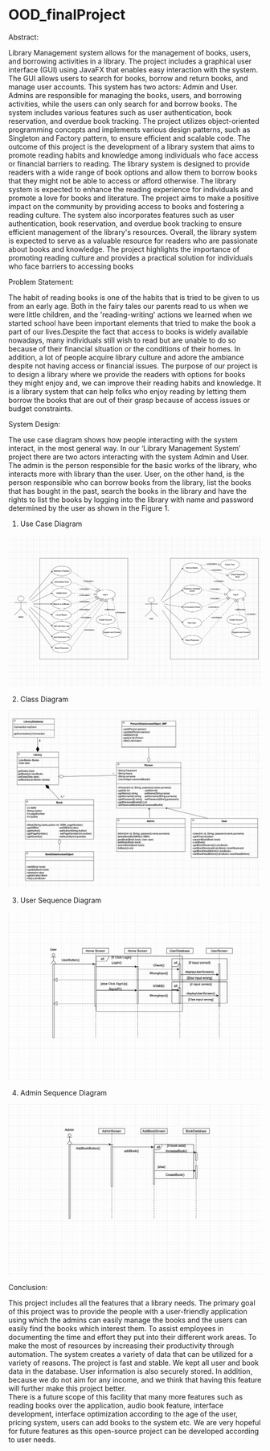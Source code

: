 # OOD_finalProject

Abstract: 

Library Management system allows for the management of books, users, and borrowing activities in a library. The project includes a graphical user interface (GUI) using JavaFX that enables easy interaction with the system. The GUI allows users to search for books, borrow and return books, and manage user accounts.
This system has two actors: Admin and User. Admins are responsible for managing the books, users, and borrowing activities, while the users can only search for and borrow books. The system includes various features such as user authentication, book reservation, and overdue book tracking. The project utilizes object-oriented programming concepts and implements various design patterns, such as Singleton and Factory pattern, to ensure efficient and scalable code.
The outcome of this project is the development of a library system that aims to promote reading habits and knowledge among individuals who face access or financial barriers to reading. The library system is designed to provide readers with a wide range of book options and allow them to borrow books that they might not be able to access or afford otherwise.
The library system is expected to enhance the reading experience for individuals and promote a love for books and literature. The project aims to make a positive impact on the community by providing access to books and fostering a reading culture. The system also incorporates features such as user authentication, book reservation, and overdue book tracking to ensure efficient management of the library's resources.
Overall, the library system is expected to serve as a valuable resource for readers who are passionate about books and knowledge. The project highlights the importance of promoting reading culture and provides a practical solution for individuals who face barriers to accessing books

Problem Statement:

The habit of reading books is one of the habits that is tried to be given to us from an early age. Both in the fairy tales our parents read to us when we were little children, and the 'reading-writing' 
actions we learned when we started school have been important elements that tried to make the book a part of our lives.Despite the fact that access to books is widely available 
nowadays, many individuals still wish to read but are unable to do so because of their financial situation or the conditions of their homes. In addition, a lot of people acquire library culture 
and adore the ambiance despite not having access or financial issues.
The purpose of our project is to design a library where we provide the readers with options for books they might enjoy and, we can improve their reading habits and knowledge. It is a library system that can help folks who enjoy reading by letting them borrow the books that are out of their grasp because of access issues or budget constraints.

System Design:

The use case diagram shows how people interacting with the system interact, in the most general way. In our ‘Library Management System’ project there are two actors interacting with the system Admin and User. The admin is the person responsible for the basic works of the library, who interacts more with library than the user. User, on the other hand, is the person responsible who can borrow books from the library, list the books that has bought in the past, search the books in the library and have the rights to list the books by logging into the library with name and password determined by the user as shown in the Figure 1.

1. Use Case Diagram
<img src="src/Images/useCase.png" alt="Desktop">

2. Class Diagram
<img src="src/Images/classDiagram.png" alt="Desktop">

3. User Sequence Diagram
<img src="src/Images/UserSequenceDiagram.png" alt="Desktop">

4. Admin Sequence Diagram
<img src="src/Images/AdminSequenceDiagram.png" alt="Desktop">

Conclusion:

This project includes all the features that a library needs. The primary goal of this project was to provide the people with a user-friendly application using which the admins can easily manage the books and the users can easily find the books which interest them. To assist employees in documenting the time and effort they put into their different work areas. To make the most of resources by increasing their productivity through automation. The system creates a variety of data that can be utilized for a variety of reasons. The project is fast and stable. We kept all user and book data in the database. User information is also securely stored. In addition, because we do not aim for any income, and we think that having this feature will further make this project better.  
There is a future scope of this facility that many more features such as reading books over the application, audio book feature, interface development, interface optimization according to the age of the user, pricing system, users can add books to the system etc. We are very hopeful for future features as this open-source project can be developed according to user needs.

